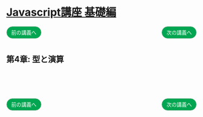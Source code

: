 <style>
.mb {
  margin-bottom: 90px;
}
.mt {
  margin-top: 90px;
}
.box {
  position: relative;
}
.box .box_left {
  position: absolute;
  left: 0;
}
.box .box_right {
  position: absolute;
  right: 0;
}
.btn {
  padding: 6px 12px;
  border-radius: 7em;
  border: solid 1px #ccc;
}
.bg-info {
  background-color: #00a651;
  color: #ffffff;
}
</style>


# [Javascript講座 基礎編](basic.html)

<div class="box mb">
  <a class="box_left" href="basic3.html">
    <button class="btn bg-info">前の講義へ</button>
  </a>
  <a class="box_right" href="basic5.html">
    <button class="btn bg-info">次の講義へ</button>
  </a>
</div>

## 第4章: 型と演算


<div class="box mt mb">
  <a class="box_left" href="basic3.html">
    <button class="btn bg-info">前の講義へ</button>
  </a>
  <a class="box_right" href="basic5.html">
    <button class="btn bg-info">次の講義へ</button>
  </a>
</div>
